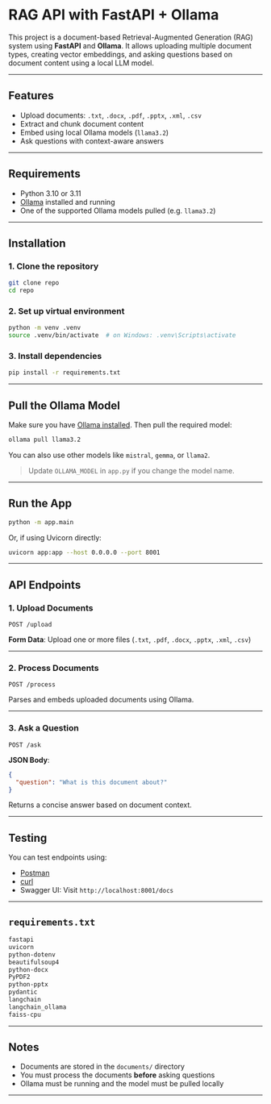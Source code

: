 # RAG API with FastAPI + Ollama

This project is a document-based Retrieval-Augmented Generation (RAG) system using **FastAPI** and **Ollama**. It allows uploading multiple document types, creating vector embeddings, and asking questions based on document content using a local LLM model.

---

## Features

- Upload documents: `.txt`, `.docx`, `.pdf`, `.pptx`, `.xml`, `.csv`
- Extract and chunk document content
- Embed using local Ollama models (`llama3.2`)
- Ask questions with context-aware answers

---

## Requirements

- Python 3.10 or 3.11
- [Ollama](https://ollama.com) installed and running
- One of the supported Ollama models pulled (e.g. `llama3.2`)

---

## Installation

### 1. Clone the repository

```bash
git clone repo
cd repo
```

### 2. Set up virtual environment

```bash
python -m venv .venv
source .venv/bin/activate  # on Windows: .venv\Scripts\activate
```

### 3. Install dependencies

```bash
pip install -r requirements.txt
```

---

## Pull the Ollama Model

Make sure you have [Ollama installed](https://ollama.com/download). Then pull the required model:

```bash
ollama pull llama3.2
```

You can also use other models like `mistral`, `gemma`, or `llama2`.

> Update `OLLAMA_MODEL` in `app.py` if you change the model name.

---

## Run the App

```bash
python -m app.main
```

Or, if using Uvicorn directly:

```bash
uvicorn app:app --host 0.0.0.0 --port 8001
```

---

## API Endpoints

### 1. Upload Documents

```http
POST /upload
```

**Form Data**: Upload one or more files (`.txt`, `.pdf`, `.docx`, `.pptx`, `.xml`, `.csv`)

---

### 2. Process Documents

```http
POST /process
```

Parses and embeds uploaded documents using Ollama.

---

### 3. Ask a Question

```http
POST /ask
```

**JSON Body**:

```json
{
  "question": "What is this document about?"
}
```

Returns a concise answer based on document context.

---

## Testing

You can test endpoints using:

- [Postman](https://www.postman.com/)
- [curl](https://curl.se/)
- Swagger UI: Visit `http://localhost:8001/docs`

---

## `requirements.txt`

```txt
fastapi
uvicorn
python-dotenv
beautifulsoup4
python-docx
PyPDF2
python-pptx
pydantic
langchain
langchain_ollama
faiss-cpu
```

---

## Notes

- Documents are stored in the `documents/` directory
- You must process the documents **before** asking questions
- Ollama must be running and the model must be pulled locally

---

